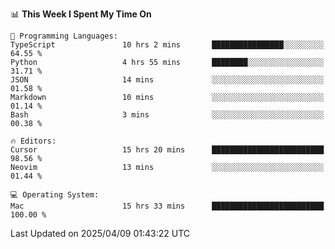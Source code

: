 <!--START_SECTION:waka-->
📊 **This Week I Spent My Time On** 

```text
💬 Programming Languages: 
TypeScript               10 hrs 2 mins       ████████████████░░░░░░░░░   64.55 % 
Python                   4 hrs 55 mins       ████████░░░░░░░░░░░░░░░░░   31.71 % 
JSON                     14 mins             ░░░░░░░░░░░░░░░░░░░░░░░░░   01.58 % 
Markdown                 10 mins             ░░░░░░░░░░░░░░░░░░░░░░░░░   01.14 % 
Bash                     3 mins              ░░░░░░░░░░░░░░░░░░░░░░░░░   00.38 % 

🔥 Editors: 
Cursor                   15 hrs 20 mins      █████████████████████████   98.56 % 
Neovim                   13 mins             ░░░░░░░░░░░░░░░░░░░░░░░░░   01.44 % 

💻 Operating System: 
Mac                      15 hrs 33 mins      █████████████████████████   100.00 % 
```


 Last Updated on 2025/04/09 01:43:22 UTC
<!--END_SECTION:waka-->
